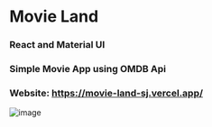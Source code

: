 # Movie Land

### React and Material UI

### Simple Movie App using OMDB Api

### Website: https://movie-land-sj.vercel.app/

![image](https://user-images.githubusercontent.com/59008917/194380787-e180fe6a-47cd-4455-b64d-542f0fa4da5c.png)
